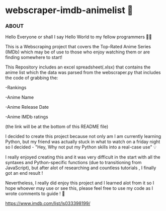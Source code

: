 # webscraper-imdb-animelist :rocket:


<h3>ABOUT</h3>


Hello Everyone or shall I say Hello World to my fellow programmers  :technologist:

This is a Webscraping project that covers the Top-Rated Anime Series (IMDb) which may be of use to those who enjoy watching them or are finding somewhere to start!

This Repository includes an excel spreadsheet(.xlsx) that contains the anime list which the data was parsed from the webscraper.py that includes the code of grabbing the:

-Rankings

-Anime Name

-Anime Release Date

-Anime IMDb ratings

(the link will be at the bottom of this README file)



I decided to create this project because not only am I am currently learning Python, but my friend was actually stuck in what to watch on a friday night so I decided - "Hey, Why not put my Python skills into a real-case use" :bulb:

I really enjoyed creating this and it was very difficult in the start with all the syntaxes and Python-specific functions (due to transitioning from JavaScript), but after alot of researching and countless tutorials , I finally got an end result ! 

Nevertheless, I really did enjoy this project and I learned alot from it so I hope whoever may use or see this, please feel free to use my code as I wrote comments to guide ! :open_hands:





https://www.imdb.com/list/ls033398199/

